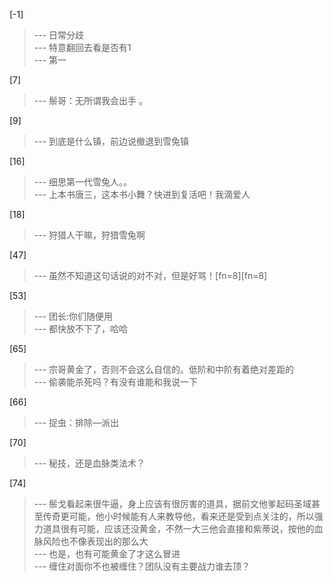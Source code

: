 
[-1] 
>--- 日常分歧<br>
>--- 特意翻回去看是否有1<br>
>--- 第一<br>

[7] 
>--- 鬃哥：无所谓我会出手 。<br>

[9] 
>--- 到底是什么镇，前边说撤退到雪兔镇<br>

[16] 
>--- 细思第一代雪兔人。。<br>
>--- 上本书唐三，这本书小舞？快进到复活吧！我滴爱人<br>

[18] 
>--- 狩猎人干嘛，狩猎雪兔啊<br>

[47] 
>--- 虽然不知道这句话说的对不对，但是好骂！[fn=8][fn=8]<br>

[53] 
>--- 团长:你们随便用<br>
>--- 都快放不下了，哈哈<br>

[65] 
>--- 宗哥黄金了，否则不会这么自信的。低阶和中阶有着绝对差距的<br>
>--- 偷袭能杀死吗？有没有谁能和我说一下<br>

[66] 
>--- 捉虫：排除—派出<br>

[70] 
>--- 秘技，还是血脉类法术？<br>

[74] 
>--- 鬃戈看起来很牛逼，身上应该有很厉害的道具，据前文他爹起码圣域甚至传奇更可能，他小时候能有人来教导他，看来还是受到点关注的，所以强力道具很有可能，应该还没黄金，不然一大三他会直接和紫蒂说，按他的血脉风险也不像表现出的那么大<br>
>--- 也是，也有可能黄金了才这么冒进<br>
>--- 缠住对面你不也被缠住？团队没有主要战力谁去顶？<br>
